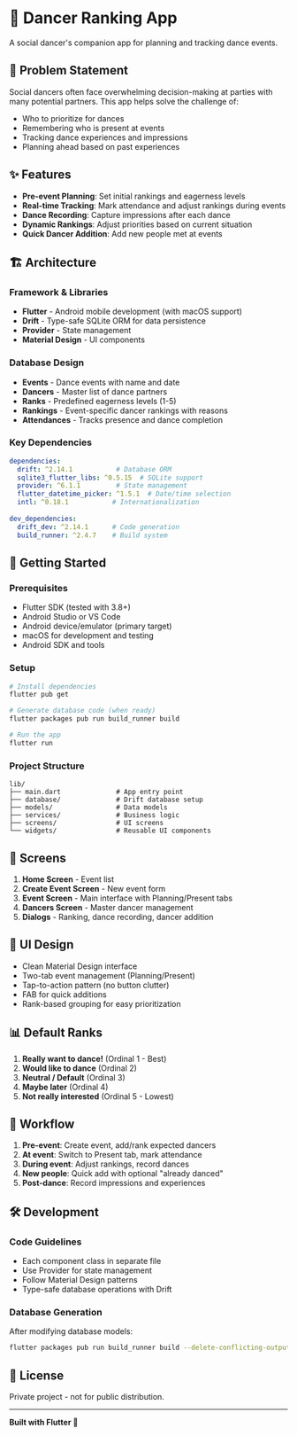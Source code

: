 # 💃 Dancer Ranking App

A social dancer's companion app for planning and tracking dance events.

## 🎯 Problem Statement

Social dancers often face overwhelming decision-making at parties with many potential partners. This app helps solve the challenge of:
- Who to prioritize for dances
- Remembering who is present at events
- Tracking dance experiences and impressions
- Planning ahead based on past experiences

## ✨ Features

- **Pre-event Planning**: Set initial rankings and eagerness levels
- **Real-time Tracking**: Mark attendance and adjust rankings during events
- **Dance Recording**: Capture impressions after each dance
- **Dynamic Rankings**: Adjust priorities based on current situation
- **Quick Dancer Addition**: Add new people met at events

## 🏗️ Architecture

### Framework & Libraries
- **Flutter** - Android mobile development (with macOS support)
- **Drift** - Type-safe SQLite ORM for data persistence
- **Provider** - State management
- **Material Design** - UI components

### Database Design
- **Events** - Dance events with name and date
- **Dancers** - Master list of dance partners
- **Ranks** - Predefined eagerness levels (1-5)
- **Rankings** - Event-specific dancer rankings with reasons
- **Attendances** - Tracks presence and dance completion

### Key Dependencies
```yaml
dependencies:
  drift: ^2.14.1           # Database ORM
  sqlite3_flutter_libs: ^0.5.15  # SQLite support
  provider: ^6.1.1         # State management
  flutter_datetime_picker: ^1.5.1  # Date/time selection
  intl: ^0.18.1           # Internationalization
  
dev_dependencies:
  drift_dev: ^2.14.1      # Code generation
  build_runner: ^2.4.7    # Build system
```

## 🚀 Getting Started

### Prerequisites
- Flutter SDK (tested with 3.8+)
- Android Studio or VS Code
- Android device/emulator (primary target)
- macOS for development and testing
- Android SDK and tools

### Setup
```bash
# Install dependencies
flutter pub get

# Generate database code (when ready)
flutter packages pub run build_runner build

# Run the app
flutter run
```

### Project Structure
```
lib/
├── main.dart              # App entry point
├── database/              # Drift database setup
├── models/                # Data models
├── services/              # Business logic
├── screens/               # UI screens
└── widgets/               # Reusable UI components
```

## 📱 Screens

1. **Home Screen** - Event list
2. **Create Event Screen** - New event form
3. **Event Screen** - Main interface with Planning/Present tabs
4. **Dancers Screen** - Master dancer management
5. **Dialogs** - Ranking, dance recording, dancer addition

## 🎨 UI Design

- Clean Material Design interface
- Two-tab event management (Planning/Present)
- Tap-to-action pattern (no button clutter)
- FAB for quick additions
- Rank-based grouping for easy prioritization

## 📊 Default Ranks

1. **Really want to dance!** (Ordinal 1 - Best)
2. **Would like to dance** (Ordinal 2)
3. **Neutral / Default** (Ordinal 3)
4. **Maybe later** (Ordinal 4)
5. **Not really interested** (Ordinal 5 - Lowest)

## 🔄 Workflow

1. **Pre-event**: Create event, add/rank expected dancers
2. **At event**: Switch to Present tab, mark attendance
3. **During event**: Adjust rankings, record dances
4. **New people**: Quick add with optional "already danced"
5. **Post-dance**: Record impressions and experiences

## 🛠️ Development

### Code Guidelines
- Each component class in separate file
- Use Provider for state management
- Follow Material Design patterns
- Type-safe database operations with Drift

### Database Generation
After modifying database models:
```bash
flutter packages pub run build_runner build --delete-conflicting-outputs
```

## 📄 License

Private project - not for public distribution.

---

**Built with Flutter 💙**
